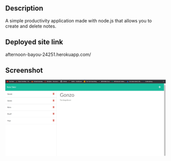 ## Description
A simple productivity application made with node.js that allows you to create and delete notes.

## Deployed site link
afternoon-bayou-24251.herokuapp.com/

## Screenshot
![App Screenshot](./public/assets/images/NoteTakerScrrenshot.jpg)

